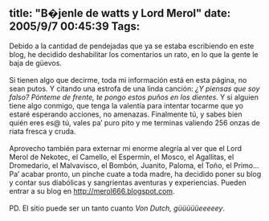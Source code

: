 title: "B�jenle de watts y Lord Merol"
date: 2005/9/7 00:45:39
Tags: 
---
Debido a la cantidad de pendejadas que ya se estaba escribiendo en este
blog, he decidido deshabilitar los comentarios un rato, en lo que la
gente le baja de güevos.<br/><br/>
Si tienen algo que decirme, toda mi información está en esta página, no sean putos. Y citando una estrofa de una linda canción: <em>¿Y piensas que soy falso? Pónteme de frente, te pongo estos puños en los dientes</em>.
Y si alguien tiene algo conmigo, que tenga la valentía para intentar
tocarme que yo estaré esperando acciones, no amenazas. Finalmente tú, y
sabes bien quién eres es@ tú, vales pa&#8217; puro pito y me terminas
valiendo 256 onzas de riata fresca y cruda.<br/><br/>
Aprovecho también para externar mi enorme alegría al ver que el Lord
Merol de Nekotec, el Camello, el Espermín, el Mosco, el Agallitas, el
Dromedario, el Malvavisco, el Bombón, Juanito, Paloma, el Toño, el Primo&#8230; Pa&#8217; acabar pronto, un pinche cuate a toda madre, ha
decidido poner su blog y contar sus diabólicas y sangrientas aventuras
y experiencias. Pueden entrar a su blog en <a target="_blank" href="http://merol666.blogspot.com"><a href="http://merol666.blogspot.com">http://merol666.blogspot.com</a></a>.<br/><br/>
PD. El sitio puede ser un tanto cuanto <em>Von Dutch, güüüüüeeeeey</em>.<br/><br/><br/><br/>
